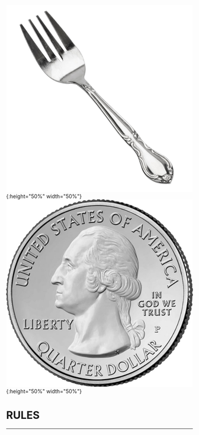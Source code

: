 ![test image size](/images/fork1.jpg){:height="50%" width="50%"}
![test image size](/images/quarter1.jpg){:height="50%" width="50%"}
# RULES
------
